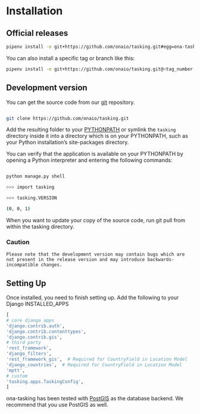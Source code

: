 # Installation

## Official releases

```sh
pipenv install -e git+https://github.com/onaio/tasking.git#egg=ona-tasking
```

You can also install a specific tag or branch like this:

```sh
pipenv install -e git+https://github.com/onaio/tasking.git@<tag_number OR branch_name>#egg=ona-tasking
```

## Development version

You can get the source code from our [git](https://git-scm.com/) repository.

```sh

git clone https://github.com/onaio/tasking.git

```

Add the resulting folder to your [PYTHONPATH](http://docs.python.org/tut/node8.html#SECTION008110000000000000000) or symlink the `tasking` directory inside it into a directory which is on your PYTHONPATH, such as your Python installation’s site-packages directory.

You can verify that the application is available on your PYTHONPATH by opening a Python interpreter and entering the following commands:

```sh

python manage.py shell

>>> import tasking

>>> tasking.VERSION

(0, 0, 1)

```

When you want to update your copy of the source code, run git pull from within the tasking directory.

### Caution
    Please note that the development version may contain bugs which are not present in the release version and may introduce backwards-incompatible changes.

## Setting Up

Once installed, you need to finish setting up.  Add the following to your Django INSTALLED_APPS

```python
[
# core django apps
'django.contrib.auth',
'django.contrib.contenttypes',
'django.contrib.gis',
# third party
'rest_framework',
'django_filters',
'rest_framework_gis',  # Required for CountryField in Location Model
'django_countries',  # Required for CountryField in Location Model
'mptt',
# custom
'tasking.apps.TaskingConfig',
]
```

ona-tasking has been tested with [PostGIS](https://docs.djangoproject.com/en/2.0/ref/contrib/gis/install/postgis/) as the database backend.  We recommend that you use PostGIS as well.
